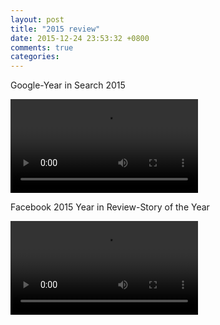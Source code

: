 ```yaml
---
layout: post
title: "2015 review"
date: 2015-12-24 23:53:32 +0800
comments: true
categories: 
---
```


Google-Year in Search 2015

<video src="/videos/Google - Year In Search 2015.mp4" controls="controls">
Your browser does not support the video tag.
</video>

Facebook 2015 Year in Review-Story of the Year

<video src="/videos/Facebook 2015 Year in Review - Story of the Year.mp4" controls="controls">Your browser does not support the video tag.</video>

